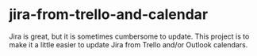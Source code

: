 # jira-from-trello-and-calendar
Jira is great, but it is sometimes cumbersome to update. This project is to make it a little easier to update Jira from Trello and/or Outlook calendars.
